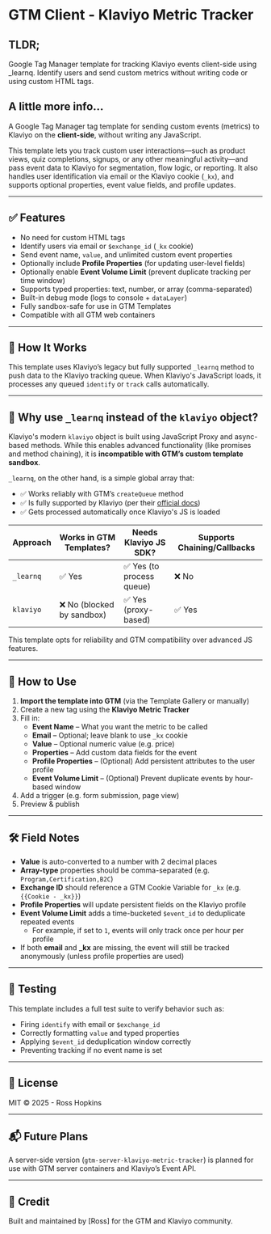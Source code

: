 # GTM Client - Klaviyo Metric Tracker

## TLDR;

Google Tag Manager template for tracking Klaviyo events client-side using _learnq. Identify users and send custom metrics without writing code or using custom HTML tags.

## A little more info...

A Google Tag Manager tag template for sending custom events (metrics) to Klaviyo on the **client-side**, without writing any JavaScript.

This template lets you track custom user interactions—such as product views, quiz completions, signups, or any other meaningful activity—and pass event data to Klaviyo for segmentation, flow logic, or reporting. It also handles user identification via email or the Klaviyo cookie (`_kx`), and supports optional properties, event value fields, and profile updates.

---

## ✅ Features

- No need for custom HTML tags
- Identify users via email or `$exchange_id` (`_kx` cookie)
- Send event name, `value`, and unlimited custom event properties
- Optionally include **Profile Properties** (for updating user-level fields)
- Optionally enable **Event Volume Limit** (prevent duplicate tracking per time window)
- Supports typed properties: text, number, or array (comma-separated)
- Built-in debug mode (logs to console + `dataLayer`)
- Fully sandbox-safe for use in GTM Templates
- Compatible with all GTM web containers

---

## 🧱 How It Works

This template uses Klaviyo’s legacy but fully supported `_learnq` method to push data to the Klaviyo tracking queue. When Klaviyo's JavaScript loads, it processes any queued `identify` or `track` calls automatically.

---

## 🤔 Why use `_learnq` instead of the `klaviyo` object?

Klaviyo's modern `klaviyo` object is built using JavaScript Proxy and async-based methods. While this enables advanced functionality (like promises and method chaining), it is **incompatible with GTM’s custom template sandbox**.

`_learnq`, on the other hand, is a simple global array that:
- ✅ Works reliably with GTM’s `createQueue` method
- ✅ Is fully supported by Klaviyo (per their [official docs](https://developers.klaviyo.com/en/docs/introduction_to_the_klaviyo_object))
- ✅ Gets processed automatically once Klaviyo's JS is loaded

| Approach      | Works in GTM Templates? | Needs Klaviyo JS SDK? | Supports Chaining/Callbacks |
|---------------|--------------------------|------------------------|-----------------------------|
| `_learnq`     | ✅ Yes                   | ✅ Yes (to process queue) | ❌ No                       |
| `klaviyo`     | ❌ No (blocked by sandbox) | ✅ Yes (proxy-based)    | ✅ Yes                      |

This template opts for reliability and GTM compatibility over advanced JS features.

---

## 🚀 How to Use

1. **Import the template into GTM** (via the Template Gallery or manually)
2. Create a new tag using the **Klaviyo Metric Tracker**
3. Fill in:
   - **Event Name** – What you want the metric to be called
   - **Email** – Optional; leave blank to use `_kx` cookie
   - **Value** – Optional numeric value (e.g. price)
   - **Properties** – Add custom data fields for the event
   - **Profile Properties** – (Optional) Add persistent attributes to the user profile
   - **Event Volume Limit** – (Optional) Prevent duplicate events by hour-based window
4. Add a trigger (e.g. form submission, page view)
5. Preview & publish

---

## 🛠 Field Notes

- **Value** is auto-converted to a number with 2 decimal places
- **Array-type** properties should be comma-separated (e.g. `Program,Certification,B2C`)
- **Exchange ID** should reference a GTM Cookie Variable for `_kx` (e.g. `{{Cookie - _kx}}`)
- **Profile Properties** will update persistent fields on the Klaviyo profile
- **Event Volume Limit** adds a time-bucketed `$event_id` to deduplicate repeated events
  - For example, if set to `1`, events will only track once per hour per profile
- If both **email** and **_kx** are missing, the event will still be tracked anonymously (unless profile properties are used)

---

## 🧪 Testing

This template includes a full test suite to verify behavior such as:
- Firing `identify` with email or `$exchange_id`
- Correctly formatting `value` and typed properties
- Applying `$event_id` deduplication window correctly
- Preventing tracking if no event name is set

---

## 📄 License

MIT © 2025 - Ross Hopkins

---

## 📬 Future Plans

A server-side version (`gtm-server-klaviyo-metric-tracker`) is planned for use with GTM server containers and Klaviyo’s Event API.

---

## 🙌 Credit

Built and maintained by [Ross] for the GTM and Klaviyo community.
